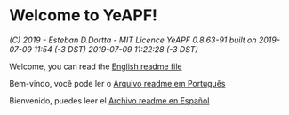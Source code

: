 # **Welcome to YeAPF!**

*(C) 2019 - Esteban D.Dortta - MIT Licence*
*YeAPF 0.8.63-91 built on 2019-07-09 11:54 (-3 DST)*
*2019-07-09 11:22:28 (-3 DST)*

Welcome, you can read the [English readme file](readme-en.md)

Bem-vindo, você pode ler o [Arquivo readme em Português](readme-pt-br.md)

Bienvenido, puedes leer el [Archivo readme en Español](readme-es.md)

